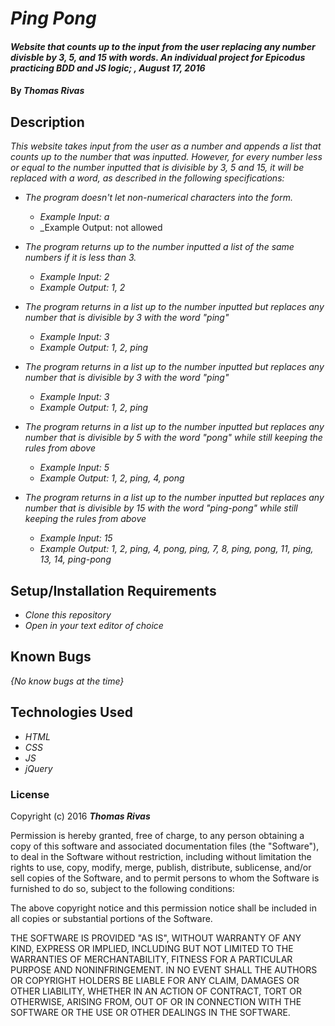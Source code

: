 # _Ping Pong_

#### _Website that counts up to the input from the user replacing any number divisble by 3, 5, and 15 with words. An individual project for Epicodus practicing BDD and JS logic; , August 17, 2016_

#### By _**Thomas Rivas**_

## Description

_This website takes input from the user as a number and appends a list that counts up to the number that was inputted. However, for every number less or equal to the number inputted that is divisible by 3, 5 and 15, it will be replaced with a word, as described in the following specifications:_

* _The program doesn't let non-numerical characters into the form._
  * _Example Input: a_
  * _Example Output: not allowed

* _The program returns up to the number inputted a list of the same numbers if it is less than 3._
  * _Example Input: 2_
  * _Example Output: 1, 2_

* _The program returns in a list up to the number inputted but replaces any number that is divisible by 3 with the word "ping"_
  * _Example Input: 3_
  * _Example Output: 1, 2, ping_

* _The program returns in a list up to the number inputted but replaces any number that is divisible by 3 with the word "ping"_
  * _Example Input: 3_
  * _Example Output: 1, 2, ping_

* _The program returns in a list up to the number inputted but replaces any number that is divisible by 5 with the word "pong" while still keeping the rules from above_
  * _Example Input: 5_
  * _Example Output: 1, 2, ping, 4, pong_

* _The program returns in a list up to the number inputted but replaces any number that is divisible by 15 with the word "ping-pong" while still keeping the rules from above_
  * _Example Input: 15_
  * _Example Output: 1, 2, ping, 4, pong, ping, 7, 8, ping, pong, 11, ping, 13, 14, ping-pong_


## Setup/Installation Requirements

* _Clone this repository_
* _Open in your text editor of choice_

## Known Bugs

_{No know bugs at the time}_

## Technologies Used

* _HTML_
* _CSS_
* _JS_
* _jQuery_

### License

Copyright (c) 2016 **_Thomas Rivas_**

Permission is hereby granted, free of charge, to any person obtaining a copy of this software and associated documentation files (the "Software"), to deal in the Software without restriction, including without limitation the rights to use, copy, modify, merge, publish, distribute, sublicense, and/or sell copies of the Software, and to permit persons to whom the Software is furnished to do so, subject to the following conditions:

The above copyright notice and this permission notice shall be included in all copies or substantial portions of the Software.

THE SOFTWARE IS PROVIDED "AS IS", WITHOUT WARRANTY OF ANY KIND, EXPRESS OR IMPLIED, INCLUDING BUT NOT LIMITED TO THE WARRANTIES OF MERCHANTABILITY, FITNESS FOR A PARTICULAR PURPOSE AND NONINFRINGEMENT. IN NO EVENT SHALL THE AUTHORS OR COPYRIGHT HOLDERS BE LIABLE FOR ANY CLAIM, DAMAGES OR OTHER LIABILITY, WHETHER IN AN ACTION OF CONTRACT, TORT OR OTHERWISE, ARISING FROM, OUT OF OR IN CONNECTION WITH THE SOFTWARE OR THE USE OR OTHER DEALINGS IN THE SOFTWARE.
